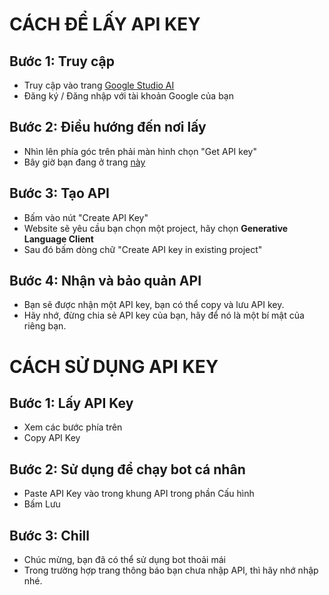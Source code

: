 # CÁCH ĐỂ LẤY API KEY
## Bước 1: Truy cập
- Truy cập vào trang [Google Studio AI](https://aistudio.google.com/apikey)
- Đăng ký / Đăng nhập với tài khoản Google của bạn

## Bước 2: Điều hướng đến nơi lấy
- Nhìn lên phía góc trên phải màn hình chọn "Get API key"
- Bây giờ bạn đang ở trang [này](https://aistudio.google.com/apikey)

## Bước 3: Tạo API
- Bấm vào nút "Create API Key"
- Website sẽ yêu cầu bạn chọn một project, hãy chọn **Generative Language Client**
- Sau đó bấm dòng chữ "Create API key in existing project"

## Bước 4: Nhận và bảo quản API
- Bạn sẽ được nhận một API key, bạn có thể copy và lưu API key.
- Hãy nhớ, đừng chia sẻ API key của bạn, hãy để nó là một bí mật của riêng bạn.

# CÁCH SỬ DỤNG API KEY
## Bước 1: Lấy API Key
- Xem các bước phía trên
- Copy API Key

## Bước 2: Sử dụng để chạy bot cá nhân
- Paste API Key vào trong khung API trong phần Cấu hình
- Bấm Lưu

## Bước 3: Chill
- Chúc mừng, bạn đã có thể sử dụng bot thoải mái
- Trong trường hợp trang thông báo bạn chưa nhập API, thì hãy nhớ nhập nhé.


